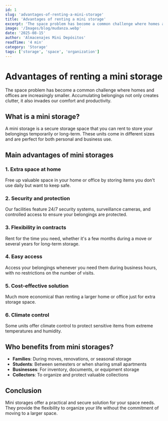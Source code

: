 ```yaml
---
id: 1
slug: 'advantages-of-renting-a-mini-storage'
title: 'Advantages of renting a mini storage'
excerpt: 'The space problem has become a common challenge where homes and offices are increasingly smaller. Accumulating belongings not only creates clutter, it also invades our comfort and productivity.'
image: '/Images/blog/mudanza.webp'
date: '2025-08-15'
author: 'Almacenajes Mini Depósitos'
readTime: '4 min'
category: 'Storage'
tags: ['storage', 'space', 'organization']
---
```


# Advantages of renting a mini storage

The space problem has become a common challenge where homes and offices are increasingly smaller. Accumulating belongings not only creates clutter, it also invades our comfort and productivity.

## What is a mini storage?

A mini storage is a secure storage space that you can rent to store your belongings temporarily or long-term. These units come in different sizes and are perfect for both personal and business use.

## Main advantages of mini storages

### 1. Extra space at home
Free up valuable space in your home or office by storing items you don't use daily but want to keep safe.

### 2. Security and protection
Our facilities feature 24/7 security systems, surveillance cameras, and controlled access to ensure your belongings are protected.

### 3. Flexibility in contracts
Rent for the time you need, whether it's a few months during a move or several years for long-term storage.

### 4. Easy access
Access your belongings whenever you need them during business hours, with no restrictions on the number of visits.

### 5. Cost-effective solution
Much more economical than renting a larger home or office just for extra storage space.

### 6. Climate control
Some units offer climate control to protect sensitive items from extreme temperatures and humidity.

## Who benefits from mini storages?

- **Families**: During moves, renovations, or seasonal storage
- **Students**: Between semesters or when sharing small apartments
- **Businesses**: For inventory, documents, or equipment storage
- **Collectors**: To organize and protect valuable collections

## Conclusion

Mini storages offer a practical and secure solution for your space needs. They provide the flexibility to organize your life without the commitment of moving to a larger space.
